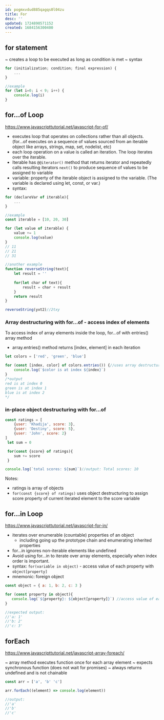 ```yaml
---
id: pogmxvdud885qagqs0l04zu
title: For
desc: ''
updated: 1724890571152
created: 1684156300400
---
```

## for statement


~ creates a loop to be executed as long as condition is met
~ syntax

```javascript
for (initialization; condition; final expression) {
    ...
}

//example
for (let i=0; i < 9; i++) {
    console.log(i)
}
```

## for...of Loop

https://www.javascripttutorial.net/javascript-for-of/  
- executes loop that operates on collections rather than all objects. (for...of executes on a sequence of values sourced from an iterable object like arrays, strings, map, set, nodelist, etc)
- each loop operation on a value is called an iteration. The loop iterates over the iterable.
- Iterable has `@@iterator()` method that returns iterator and repeatedly calls resulting iterators `next()` to produce sequence of values to be assigned to variable
- variable: property of the iterable object is assigned to the variable. (The variable is declared using let, const, or var.)
- syntax:
```javascript
for (declareVar of iterable){
    ...
}

//example
const iterable = [10, 20, 30]

for (let value of iterable) {
    value += 1
    console.log(value)
}
// 11
// 21
// 31

//another example
function reverseString(text){
    let result = ''
  
    for(let char of text){
        result = char + result
    }
    return result
}

reverseString(yxt2)//2txy
```
### Array destructuring with for...of - access index of elements
To access index of array elements inside the loop, for...of with entries() array method 
- array.entries() method returns [index, element] in each iteration
```javascript
let colors = ['red', 'green', 'blue']

for (const [index, color] of colors.entries()) {//uses array destructuring to assign result of entries() method to index and color vars
    console.log(`$color is at index ${index}`)
}
/*output  
red is at index 0
green is at index 1
blue is at index 2
*/
```
### in-place object destructuring with for...of
```javascript
const ratings = [
    {user: 'Khadija', score: 3},
    {user: 'Destiny', score: 5},
    {user: 'John', score: 2} 
]
 let sum = 0

 for(const {score} of ratings){
    sum += score
 }

console.log(`total scores: ${sum}`)//output: Total scores: 10
```
Notes:  
- ratings is array of objects
- `for(const {score} of ratings)` uses object destructuring to assign score property of current iterated element to the score variable


## for...in Loop

https://www.javascripttutorial.net/javascript-for-in/  

- iterates over enumerable (countable) properties of an object 
    - including going up the prototype chain and enumerating inherited properties 
- for...in ignores non-iterable elements like undefined
- Avoid using for...in to iterate over array elements, especially when index order is important. 
- syntax: `for(variable in object)` - access value of each property with `object[property]`
- mnemonic: foreign object

```javascript
const object = { a: 1, b: 2, c: 3 }

for (const property in object){
   console.log(`${property}: ${object[property]}`) //access value of each property with `object[property]`
}

//expected output:
//'a: 1'
//'b: 2'
//'c: 3'
```

## forEach
https://www.javascripttutorial.net/javascript-array-foreach/  

~ array method executes function once for each array element
~ expects synchronous function (does not wait for promises)
~ always returns undefined and is not chainable

```javascript
const arr = ['a', 'b' 'c']

arr.forEach((element) => console.log(element))

//output: 
//'a'
//'b'
//'c'
```
